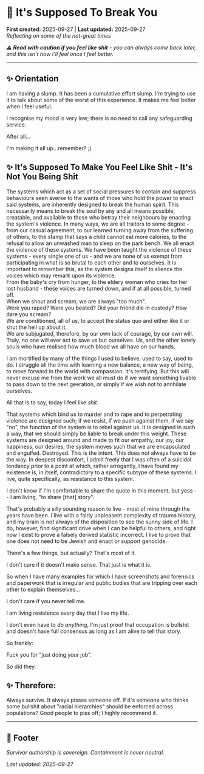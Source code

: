 # 🐝 It's Supposed To Break You  
**First created:** 2025-09-27 | **Last updated:** 2025-09-27  
*Reflecting on some of the not-great times*  

_**⚠️ Read with caution if you feel like shit** - you can always come back later, and this isn't how I'll feel once I feel better._ 

---

## ✨ Orientation  
I am having a slump. It has been a cumulative effort slump. 
I'm trying to use it to talk about some of the worst of this experience. 
It makes me feel better when I feel useful. 

I recognise my mood is very low; there is no need to call any safeguarding service. 

After all...

I'm making it all up...remember? ;)

## ✨ It's Supposed To Make You Feel Like Shit - It's Not You Being Shit
The systems which act as a set of social pressures to contain and suppress behaviours seen averse to the wants of those who hold the power to enact said systems, are inherently designed to break the human spirit. This necessarily means to break the soul by any and all means possible, creatable, and available to those who betray their neighbours by enacting the system's violence. In many ways, we are all traitors to some degree - from our casual agreement, to our learned turning away from the suffering of others, to the stamp that says a child cannot eat more calories, to the refusal to allow an unwashed man to sleep on the park bench. We all enact the violence of these systems. We have been taught the violence of these systems - every single one of us - and we are none of us exempt from participating in what is so brutal to each other and to ourselves. 
It is important to remember this, as the system designs itself to silence the voices which may remark upon its violence.  
From the baby's cry from hunger, to the eldery woman who cries for her lost husband - these voices are turned down, and if at all possible, turned off.  
When we shout and scream, we are always "too much".  
Were you raped? Were you beated? Did your friend die in custody? How dare you scream?  
We are conditioned, all of us, to accept the status quo and either like it or shut the hell up about it.  
We are subjugated, therefore, by our own lack of courage, by our own will. Truly, no one will ever act to save us but ourselves. Us, and the other lonely souls who have realised how much blood we all have on our hands.  

I am mortified by many of the things I used to believe, used to say, used to do. I struggle all the time with learning a new balance, a new way of being, to move forward in the world with compassion. It's terrifying. But this will never excuse me from the work we all must do if we want something livable to pass down to the next geeration, or simply if we wish not to annhilate ourselves. 

All that is to say, today I feel like *shit*.

That systems which bind us to murder and to rape and to perpetrating violence are designed such; if we resist, if we push against them, if we say "no", the function of the system is to rebel against us. It is designed in such a way, that we should simply be liable to break under this weight. These systems are designed around and made to fit our empathy, our joy, our happiness, our desires; the system moves such that we are encapsulated and engulfed. Destroyed. This is the intent. This does not always have to be the way. In deepest discomfort, I admit freely that I was often of a suicidal tendancy prior to a point at which, rather arrogantly, I have found my existence is, in itself, contradictory to a specific subtype of these systems. I live, quite specifically, as resistance to this system. 

I don't know if I'm comfortable to share the quote in this moment, but yess -- I am living, "to share [that] story".

That's probably a silly sounding reason to live - most of mine through the years have been. I live with a fairly unpleasent complexity of trauma history, and my brain is not always of the disposition to see the sunny side of life. I do, however, find significant drive when I can be helpful to others, and right now I exist to prove a falsely derived statistic incorrect. 
I live to prove that one does not need to be Jewish and enact or support genocide. 

There's a few things, but actually? That's most of it.

I don't care if it doesn't make sense. That just is what it is. 

So when I have many examples for which I have screenshots and forensics and paperwork that is irregular and public bodies that are tripping over each other to explain themselves...

I don't care if you never tell me.

I am living resistence every day that I live my life. 

I don't even have to *do anything*, I'm just proof that occupation is bullshit and doesn't have full consensus as long as I am alive to tell that story. 

So frankly:

Fuck you for "just doing your job". 

So did they. 

## ✨ Therefore:
Always survive. It always pisses someone off.
If it's someone who thinks some bullshit about "racial hierarchies" should be enforced across populations?
Good people to piss off; I highly recommend it. 

---

## 🏮 Footer  

*Survivor authorship is sovereign. Containment is never neutral.*  

_Last updated: 2025-09-27_
